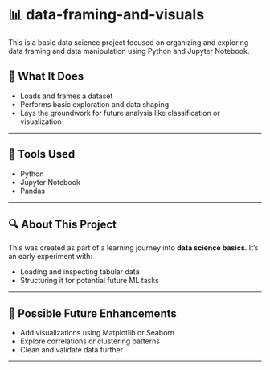 # 📊 data-framing-and-visuals

This is a basic data science project focused on organizing and exploring data framing and data manipulation using Python and Jupyter Notebook.

## 🧠 What It Does
- Loads and frames a dataset 
- Performs basic exploration and data shaping
- Lays the groundwork for future analysis like classification or visualization

---

## 🧰 Tools Used
- Python
- Jupyter Notebook
- Pandas

---

## 🔍 About This Project
This was created as part of a learning journey into **data science basics**. It’s an early experiment with:
- Loading and inspecting tabular data
- Structuring it for potential future ML tasks

---

## 🧩 Possible Future Enhancements
- Add visualizations using Matplotlib or Seaborn
- Explore correlations or clustering patterns
- Clean and validate data further

---

